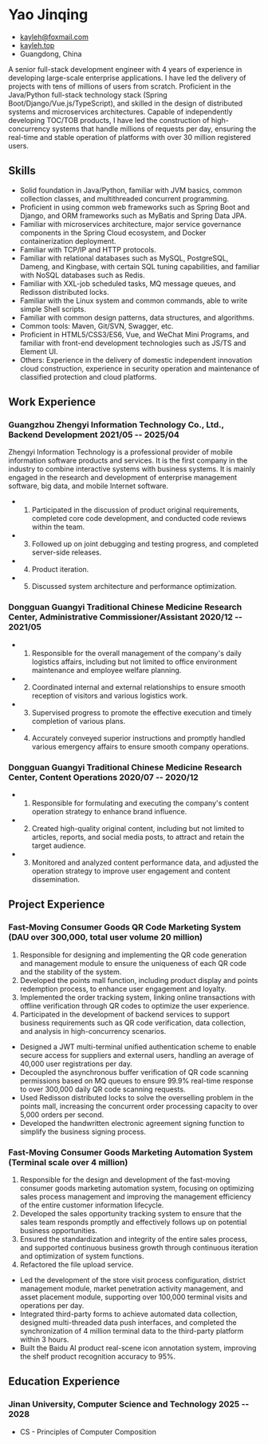 <!-- The (first) h1 will be used as the <title> of the HTML page -->
# Yao Jinqing

<!-- The unordered list immediately after the h1 will be formatted on a single
line. It is intended to be used for contact details -->
- <kayleh@foxmail.com>
- [kayleh.top](http://kayleh.top)
- Guangdong, China

<!-- The paragraph after the h1 and ul and before the first h2 is optional. It
is intended to be used for a short summary. -->
A senior full-stack development engineer with 4 years of experience in developing large-scale enterprise applications. I have led the delivery of projects with tens of millions of users from scratch. Proficient in the Java/Python full-stack technology stack (Spring Boot/Django/Vue.js/TypeScript), and skilled in the design of distributed systems and microservices architectures. Capable of independently developing TOC/TOB products, I have led the construction of high-concurrency systems that handle millions of requests per day, ensuring the real-time and stable operation of platforms with over 30 million registered users.

## Skills

- Solid foundation in Java/Python, familiar with JVM basics, common collection classes, and multithreaded concurrent programming.
- Proficient in using common web frameworks such as Spring Boot and Django, and ORM frameworks such as MyBatis and Spring Data JPA.
- Familiar with microservices architecture, major service governance components in the Spring Cloud ecosystem, and Docker containerization deployment.
- Familiar with TCP/IP and HTTP protocols.
- Familiar with relational databases such as MySQL, PostgreSQL, Dameng, and Kingbase, with certain SQL tuning capabilities, and familiar with NoSQL databases such as Redis.
- Familiar with XXL-job scheduled tasks, MQ message queues, and Redisson distributed locks.
- Familiar with the Linux system and common commands, able to write simple Shell scripts.
- Familiar with common design patterns, data structures, and algorithms.
- Common tools: Maven, Git/SVN, Swagger, etc.
- Proficient in HTML5/CSS3/ES6, Vue, and WeChat Mini Programs, and familiar with front-end development technologies such as JS/TS and Element UI.
- Others: Experience in the delivery of domestic independent innovation cloud construction, experience in security operation and maintenance of classified protection and cloud platforms.

## Work Experience

<!-- You have to wrap the "left" and "right" half of these headings in spans by
hand -->
### <span>Guangzhou Zhengyi Information Technology Co., Ltd., Backend Development</span> <span>2021/05 -- 2025/04</span>

Zhengyi Information Technology is a professional provider of mobile information software products and services. It is the first company in the industry to combine interactive systems with business systems. It is mainly engaged in the research and development of enterprise management software, big data, and mobile Internet software.

- 1. Participated in the discussion of product original requirements, completed core code development, and conducted code reviews within the team.
- 3. Followed up on joint debugging and testing progress, and completed server-side releases.
- 4. Product iteration.
- 5. Discussed system architecture and performance optimization.

### <span>Dongguan Guangyi Traditional Chinese Medicine Research Center, Administrative Commissioner/Assistant</span> <span>2020/12 -- 2021/05</span>

- 1. Responsible for the overall management of the company's daily logistics affairs, including but not limited to office environment maintenance and employee welfare planning.
- 2. Coordinated internal and external relationships to ensure smooth reception of visitors and various logistics work.
- 3. Supervised progress to promote the effective execution and timely completion of various plans.
- 4. Accurately conveyed superior instructions and promptly handled various emergency affairs to ensure smooth company operations.

### <span>Dongguan Guangyi Traditional Chinese Medicine Research Center, Content Operations</span> <span>2020/07 -- 2020/12</span>

- 1. Responsible for formulating and executing the company's content operation strategy to enhance brand influence.
- 2. Created high-quality original content, including but not limited to articles, reports, and social media posts, to attract and retain the target audience.
- 3. Monitored and analyzed content performance data, and adjusted the operation strategy to improve user engagement and content dissemination.

## Project Experience

### <span>Fast-Moving Consumer Goods QR Code Marketing System (DAU over 300,000, total user volume 20 million)</span> <span></span>

1. Responsible for designing and implementing the QR code generation and management module to ensure the uniqueness of each QR code and the stability of the system.
2. Developed the points mall function, including product display and points redemption process, to enhance user engagement and loyalty.
3. Implemented the order tracking system, linking online transactions with offline verification through QR codes to optimize the user experience.
4. Participated in the development of backend services to support business requirements such as QR code verification, data collection, and analysis in high-concurrency scenarios.

- Designed a JWT multi-terminal unified authentication scheme to enable secure access for suppliers and external users, handling an average of 40,000 user registrations per day.
- Decoupled the asynchronous buffer verification of QR code scanning permissions based on MQ queues to ensure 99.9% real-time response to over 300,000 daily QR code scanning requests.
- Used Redisson distributed locks to solve the overselling problem in the points mall, increasing the concurrent order processing capacity to over 5,000 orders per second.
- Developed the handwritten electronic agreement signing function to simplify the business signing process.

### <span>Fast-Moving Consumer Goods Marketing Automation System (Terminal scale over 4 million)</span> <span></span>

1. Responsible for the design and development of the fast-moving consumer goods marketing automation system, focusing on optimizing sales process management and improving the management efficiency of the entire customer information lifecycle.
2. Developed the sales opportunity tracking system to ensure that the sales team responds promptly and effectively follows up on potential business opportunities.
3. Ensured the standardization and integrity of the entire sales process, and supported continuous business growth through continuous iteration and optimization of system functions.
4. Refactored the file upload service.

- Led the development of the store visit process configuration, district management module, market penetration activity management, and asset placement module, supporting over 100,000 terminal visits and operations per day.
- Integrated third-party forms to achieve automated data collection, designed multi-threaded data push interfaces, and completed the synchronization of 4 million terminal data to the third-party platform within 3 hours.
- Built the Baidu AI product real-scene icon annotation system, improving the shelf product recognition accuracy to 95%.

## Education Experience

### <span>Jinan University, Computer Science and Technology</span> <span>2025 -- 2028</span>

- CS - Principles of Computer Composition
